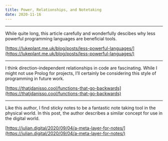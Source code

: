 ```yaml
---
title: Power, Relationships, and Notetaking
date: 2020-11-16
---
```


<hr>

While quite long, this article carefully and wonderfully descibes why less powerful programming languages are beneficial tools.

[https://lukeplant.me.uk/blog/posts/less-powerful-languages/](https://lukeplant.me.uk/blog/posts/less-powerful-languages/)

<hr>

I think direction-independent relationships in code are fascinating. While I might not use Prolog for projects, I’ll certainly be considering this style of programming in future work.

[https://thatjdanisso.cool/functions-that-go-backwards](https://thatjdanisso.cool/functions-that-go-backwards)

<hr>

Like this author, I find sticky notes to be a fantastic note taking tool in the physical world. In this post, the author describes a similar concept for use in the digital world.

[https://julian.digital/2020/09/04/a-meta-layer-for-notes/](https://julian.digital/2020/09/04/a-meta-layer-for-notes/)
